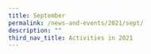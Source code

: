 ```yaml
---
title: September
permalink: /news-and-events/2021/sept/
description: ""
third_nav_title: Activities in 2021
---
```


